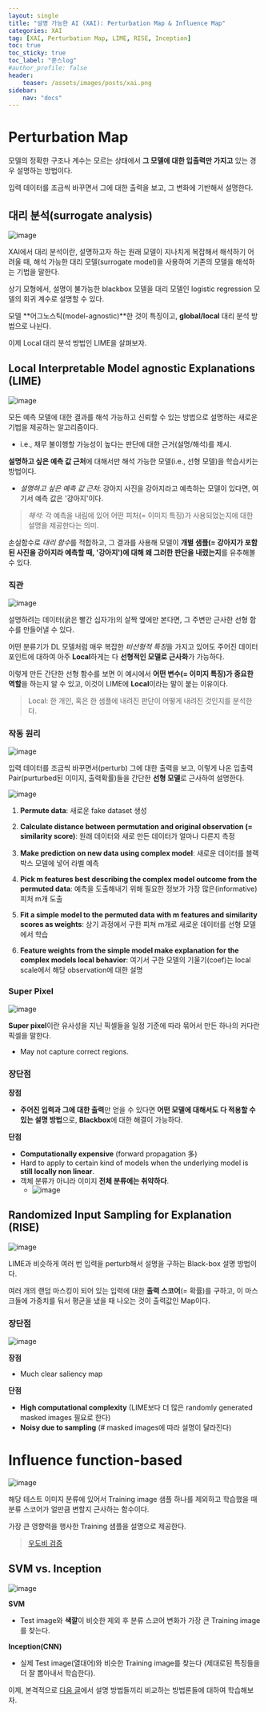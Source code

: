 ```yaml
---
layout: single
title: "설명 가능한 AI (XAI): Perturbation Map & Influence Map"
categories: XAI
tag: [XAI, Perturbation Map, LIME, RISE, Inception]
toc: true
toc_sticky: true
toc_label: "쭌스log"
#author_profile: false
header:
    teaser: /assets/images/posts/xai.png
sidebar:
    nav: "docs"
---
```


# Perturbation Map

모델의 정확한 구조나 계수는 모르는 상태에서 **그 모델에 대한 입출력만 가지고** 있는 경우 설명하는 방법이다.

입력 데이터를 조금씩 바꾸면서 그에 대한 출력을 보고, 그 변화에 기반해서 설명한다.

## 대리 분석(surrogate analysis)
![image](https://user-images.githubusercontent.com/39285147/185720735-07e8c018-f7b9-416d-b411-7590bc726878.png)

XAI에서 대리 분석이란, 설명하고자 하는 원래 모델이 지나치게 복잡해서 해석하기 어려울 때, 해석 가능한 대리 모델(surrogate model)을 사용하여 기존의 모델을 해석하는 기법을 말한다. 

상기 모형에서, 설명이 불가능한 blackbox 모델을 대리 모델인 logistic regression 모델의 회귀 계수로 설명할 수 있다.

모델 **어그노스틱(model-agnostic)**한 것이 특징이고, **global/local** 대리 분석 방법으로 나뉜다.

이제 Local 대리 분석 방법인 LIME을 살펴보자.

## Local Interpretable Model agnostic Explanations (LIME)
![image](https://user-images.githubusercontent.com/39285147/185719899-ae369fe4-a82b-4565-9897-3eadf6c032bd.png)

모든 예측 모델에 대한 결과를 해석 가능하고 신뢰할 수 있는 방법으로 설명하는 새로운 기법을 제공하는 알고리즘이다.
- i.e., 채무 불이행할 가능성이 높다는 판단에 대한 근거(설명/해석)를 제시.

**설명하고 싶은 예측 값 근처**에 대해서만 해석 가능한 모델(i.e., 선형 모델)을 학습시키는 방법이다.
- *설명하고 싶은 예측 값 근처*: 강아지 사진을 강아지라고 예측하는 모델이 있다면, 여기서 예측 값은 '강아지'이다.

> *해석*: 각 예측을 내림에 있어 어떤 피처(= 이미지 특징)가 사용되었는지에 대한 설명을 제공한다는 의미.

손실함수로 *대리 함수*를 적합하고, 그 결과를 사용해 모델이 **개별 샘플(= 강아지가 포함된 사진을 강아지라 예측할 때, '강아지')에 대해 왜 그러한 판단을 내렸는지**를 유추해볼 수 있다.

### 직관
![image](https://user-images.githubusercontent.com/39285147/185719520-6be6e6cc-c6c6-483f-9fe8-e20ecf750ca9.png)

설명하려는 데이터(굵은 빨간 십자가)의 살짝 옆에만 본다면, 그 주변만 근사한 선형 함수를 만들어낼 수 있다.

어떤 분류기가 DL 모델처럼 매우 복잡한 *비선형적 특징*을 가지고 있어도 주어진 데이터 포인트에 대하여 아주 **Local**하게는 다 **선형적인 모델로 근사화**가 가능하다.

이렇게 만든 간단한 선형 함수를 보면 이 예시에서 **어떤 변수(= 이미지 특징)가 중요한 역할**을 하는지 알 수 있고, 이것이 LIME에 **Local**이라는 말이 붙는 이유이다.

> Local: 한 개인, 혹은 한 샘플에 내려진 판단이 어떻게 내려진 것인지를 분석한다.

### 작동 원리
![image](https://user-images.githubusercontent.com/39285147/185719561-6ab4f8c1-21a1-4122-a5f4-d58120c01aff.png)

입력 데이터를 조금씩 바꾸면서(perturb) 그에 대한 출력을 보고, 이렇게 나온 입출력 Pair(purturbed된 이미지, 출력확률)들을 간단한 **선형 모델**로 근사하여 설명한다.

![image](https://user-images.githubusercontent.com/39285147/185717162-dc7bf7f0-5eb3-437a-a404-ee97ab1826f1.png)

1. **Permute data**: 새로운 fake dataset 생성

2. **Calculate distance between permutation and original observation (= similarity score)**: 원래 데이터와 새로 만든 데이터가 얼마나 다른지 측정

3. **Make prediction on new data using complex model**: 새로운 데이터를 블랙박스 모델에 넣어 라벨 예측

4. **Pick m features best describing the complex model outcome from the permuted data**: 예측을 도출해내기 위해 필요한 정보가 가장 많은(informative) 피처 m개 도출

5. **Fit a simple model to the permuted data with m features and similarity scores as weights**: 상기 과정에서 구한 피쳐 m개로 새로운 데이터를 선형 모델에서 학습

6. **Feature weights from the simple model make explanation for the complex models local behavior**: 여기서 구한 모델의 기울기(coef)는 local scale에서 해당 observation에 대한 설명

### Super Pixel
![image](https://user-images.githubusercontent.com/39285147/185717221-41fa234d-29fa-468a-a594-ba00328ffba3.png)

**Super pixel**이란 유사성을 지닌 픽셀들을 일정 기준에 따라 묶어서 만든 하나의 커다란 픽셀을 말한다.
- May not capture correct regions.

### 장단점
**장점**
- **주어진 입력과 그에 대한 출력**만 얻을 수 있다면 **어떤 모델에 대해서도 다 적용할 수 있는 설명 방법**으로, **Blackbox**에 대한 해결이 가능하다.

**단점**
- **Computationally expensive** (forward propagation 多)
- Hard to apply to certain kind of models when the underlying model is **still locally non linear**.
- 객체 분류가 아니라 이미지 **전체 분류에는 취약하다**.
    - ![image](https://user-images.githubusercontent.com/39285147/185717070-c46652fa-7856-4436-8e21-f420a5a3137c.png)

## Randomized Input Sampling for Explanation (RISE)
![image](https://user-images.githubusercontent.com/39285147/185717478-0298b1e6-8d5a-42dc-a824-81451b9d07a5.png)

LIME과 비슷하게 여러 번 입력을 perturb해서 설명을 구하는 Black-box 설명 방법이다.

여러 개의 랜덤 마스킹이 되어 있는 입력에 대한 **출력 스코어**(= 확률)를 구하고, 이 마스크들에 가중치를 둬서 평균을 냈을 때 나오는 것이 출력값인 Map이다.

### 장단점
![image](https://user-images.githubusercontent.com/39285147/185717611-df50da1a-c6b4-4534-ba95-74ae1d9f9dfc.png)

**장점**
- Much clear saliency map

**단점**
- **High computational complexity** (LIME보다 더 많은 randomly generated masked images 필요로 한다)
- **Noisy due to sampling** (# masked images에 따라 설명이 달라진다)

# Influence function-based
![image](https://user-images.githubusercontent.com/39285147/185722555-aabac63f-ef87-4bd5-90d4-69a2c5cac6f2.png)

해당 테스트 이미지 분류에 있어서 Training image 샘플 하나를 제외하고 학습했을 때 분류 스코어가 얼만큼 변할지 근사하는 함수이다. 

가장 큰 영향력을 행사한 Training 샘플을 설명으로 제공한다.

> [우도비 검증](https://github.com/hchoi256/ai-terms)

## SVM vs. Inception
![image](https://user-images.githubusercontent.com/39285147/185722593-1f43bcff-395b-492a-b636-3bc6fdf3d14f.png)

**SVM**
- Test image와 **색깔**이 비슷한 제외 후 분류 스코어 변화가 가장 큰 Training image를 찾는다.

**Inception(CNN)**
- 실제 Test image(열대어)와 비슷한 Training image를 찾는다 (제대로된 특징들을 더 잘 뽑아내서 학습한다).

이제, 본격적으로 [다음 글](https://hchoi256.github.io/xai/XAI-quantitative/)에서 설명 방법들끼리 비교하는 방법론들에 대하여 학습해보자.
